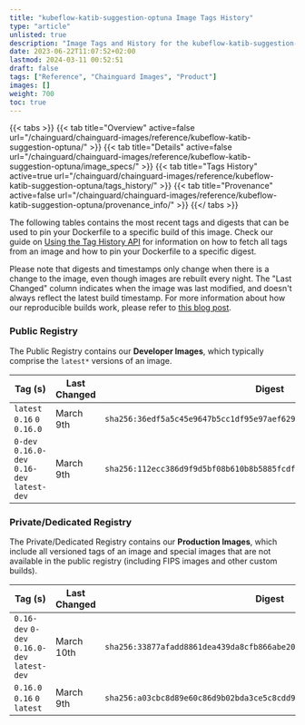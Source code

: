 ```yaml
---
title: "kubeflow-katib-suggestion-optuna Image Tags History"
type: "article"
unlisted: true
description: "Image Tags and History for the kubeflow-katib-suggestion-optuna Chainguard Image"
date: 2023-06-22T11:07:52+02:00
lastmod: 2024-03-11 00:52:51
draft: false
tags: ["Reference", "Chainguard Images", "Product"]
images: []
weight: 700
toc: true
---
```


{{< tabs >}}
{{< tab title="Overview" active=false url="/chainguard/chainguard-images/reference/kubeflow-katib-suggestion-optuna/" >}}
{{< tab title="Details" active=false url="/chainguard/chainguard-images/reference/kubeflow-katib-suggestion-optuna/image_specs/" >}}
{{< tab title="Tags History" active=true url="/chainguard/chainguard-images/reference/kubeflow-katib-suggestion-optuna/tags_history/" >}}
{{< tab title="Provenance" active=false url="/chainguard/chainguard-images/reference/kubeflow-katib-suggestion-optuna/provenance_info/" >}}
{{</ tabs >}}

The following tables contains the most recent tags and digests that can be used to pin your Dockerfile to a specific build of this image. Check our guide on [Using the Tag History API](/chainguard/chainguard-images/using-the-tag-history-api/) for information on how to fetch all tags from an image and how to pin your Dockerfile to a specific digest.

Please note that digests and timestamps only change when there is a change to the image, even though images are rebuilt every night. The "Last Changed" column indicates when the image was last modified, and doesn't always reflect the latest build timestamp. For more information about how our reproducible builds work, please refer to [this blog post](https://www.chainguard.dev/unchained/reproducing-chainguards-reproducible-image-builds).

### Public Registry
The Public Registry contains our **Developer Images**, which typically comprise the `latest*` versions of an image.

| Tag (s)                                       | Last Changed | Digest                                                                    |
|-----------------------------------------------|--------------|---------------------------------------------------------------------------|
|  `latest` `0.16` `0` `0.16.0`                 | March 9th    | `sha256:36edf5a5c45e9647b5cc1df95e97aef62993f768369ec4fac51ad054be76a217` |
|  `0-dev` `0.16.0-dev` `0.16-dev` `latest-dev` | March 9th    | `sha256:112ecc386d9f9d5bf08b610b8b5885fcdf705723fc0fe0c1e84152cd4a403950` |


### Private/Dedicated Registry
The Private/Dedicated Registry contains our **Production Images**, which include all versioned tags of an image and special images that are not available in the public registry (including FIPS images and other custom builds).

| Tag (s)                                       | Last Changed | Digest                                                                    |
|-----------------------------------------------|--------------|---------------------------------------------------------------------------|
|  `0.16-dev` `0-dev` `0.16.0-dev` `latest-dev` | March 10th   | `sha256:33877afadd8861dea439da8cfb866abe20306b2a5fd8661d4c4f41669aa729b8` |
|  `0.16.0` `0.16` `0` `latest`                 | March 9th    | `sha256:a03cbc8d89e60c86d9b02bda3ce5c8cdd97f9b539b6e3980314b8a5b1cb019a2` |

